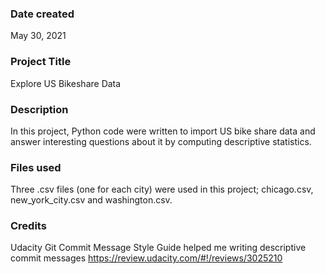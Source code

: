 ### Date created
May 30, 2021
### Project Title
Explore US Bikeshare Data

### Description
In this project, Python code were written to import US bike share data and answer interesting questions about it by computing descriptive statistics.

### Files used
Three .csv files (one for each city) were used in this project; chicago.csv, new_york_city.csv and washington.csv.

### Credits
Udacity Git Commit Message Style Guide helped me writing descriptive commit messages
https://review.udacity.com/#!/reviews/3025210
